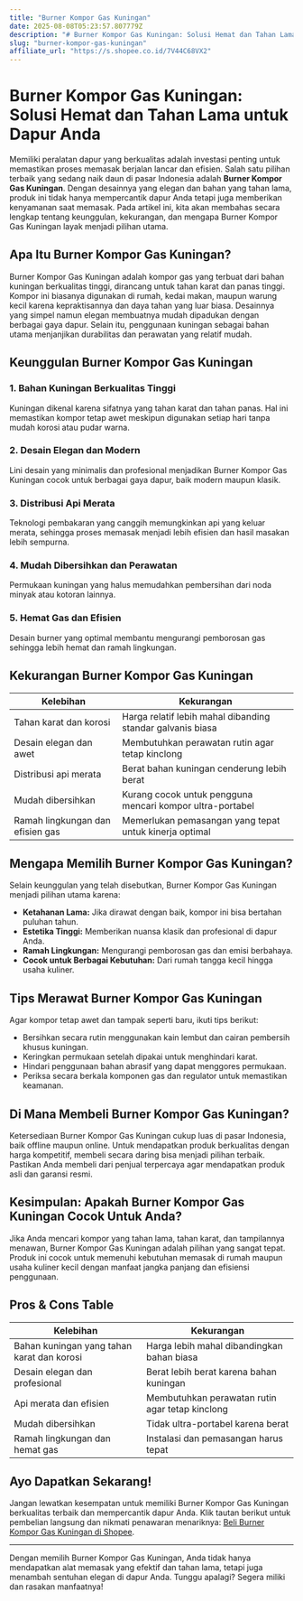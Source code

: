```yaml
---
title: "Burner Kompor Gas Kuningan"
date: 2025-08-08T05:23:57.807779Z
description: "# Burner Kompor Gas Kuningan: Solusi Hemat dan Tahan Lama untuk Dapur Anda..."
slug: "burner-kompor-gas-kuningan"
affiliate_url: "https://s.shopee.co.id/7V44C68VX2"
---
```

# Burner Kompor Gas Kuningan: Solusi Hemat dan Tahan Lama untuk Dapur Anda

Memiliki peralatan dapur yang berkualitas adalah investasi penting untuk memastikan proses memasak berjalan lancar dan efisien. Salah satu pilihan terbaik yang sedang naik daun di pasar Indonesia adalah **Burner Kompor Gas Kuningan**. Dengan desainnya yang elegan dan bahan yang tahan lama, produk ini tidak hanya mempercantik dapur Anda tetapi juga memberikan kenyamanan saat memasak. Pada artikel ini, kita akan membahas secara lengkap tentang keunggulan, kekurangan, dan mengapa Burner Kompor Gas Kuningan layak menjadi pilihan utama.

## Apa Itu Burner Kompor Gas Kuningan?

Burner Kompor Gas Kuningan adalah kompor gas yang terbuat dari bahan kuningan berkualitas tinggi, dirancang untuk tahan karat dan panas tinggi. Kompor ini biasanya digunakan di rumah, kedai makan, maupun warung kecil karena kepraktisannya dan daya tahan yang luar biasa. Desainnya yang simpel namun elegan membuatnya mudah dipadukan dengan berbagai gaya dapur. Selain itu, penggunaan kuningan sebagai bahan utama menjanjikan durabilitas dan perawatan yang relatif mudah.

## Keunggulan Burner Kompor Gas Kuningan

### 1. Bahan Kuningan Berkualitas Tinggi
Kuningan dikenal karena sifatnya yang tahan karat dan tahan panas. Hal ini memastikan kompor tetap awet meskipun digunakan setiap hari tanpa mudah korosi atau pudar warna.

### 2. Desain Elegan dan Modern
Lini desain yang minimalis dan profesional menjadikan Burner Kompor Gas Kuningan cocok untuk berbagai gaya dapur, baik modern maupun klasik.

### 3. Distribusi Api Merata
Teknologi pembakaran yang canggih memungkinkan api yang keluar merata, sehingga proses memasak menjadi lebih efisien dan hasil masakan lebih sempurna.

### 4. Mudah Dibersihkan dan Perawatan
Permukaan kuningan yang halus memudahkan pembersihan dari noda minyak atau kotoran lainnya.

### 5. Hemat Gas dan Efisien
Desain burner yang optimal membantu mengurangi pemborosan gas sehingga lebih hemat dan ramah lingkungan.

## Kekurangan Burner Kompor Gas Kuningan

| Kelebihan | Kekurangan |
|---|---|
| Tahan karat dan korosi | Harga relatif lebih mahal dibanding standar galvanis biasa |
| Desain elegan dan awet | Membutuhkan perawatan rutin agar tetap kinclong |
| Distribusi api merata | Berat bahan kuningan cenderung lebih berat |
| Mudah dibersihkan | Kurang cocok untuk pengguna mencari kompor ultra-portabel |
| Ramah lingkungan dan efisien gas | Memerlukan pemasangan yang tepat untuk kinerja optimal |

## Mengapa Memilih Burner Kompor Gas Kuningan?

Selain keunggulan yang telah disebutkan, Burner Kompor Gas Kuningan menjadi pilihan utama karena:

- **Ketahanan Lama:** Jika dirawat dengan baik, kompor ini bisa bertahan puluhan tahun.
- **Estetika Tinggi:** Memberikan nuansa klasik dan profesional di dapur Anda.
- **Ramah Lingkungan:** Mengurangi pemborosan gas dan emisi berbahaya.
- **Cocok untuk Berbagai Kebutuhan:** Dari rumah tangga kecil hingga usaha kuliner.

## Tips Merawat Burner Kompor Gas Kuningan

Agar kompor tetap awet dan tampak seperti baru, ikuti tips berikut:

- Bersihkan secara rutin menggunakan kain lembut dan cairan pembersih khusus kuningan.
- Keringkan permukaan setelah dipakai untuk menghindari karat.
- Hindari penggunaan bahan abrasif yang dapat menggores permukaan.
- Periksa secara berkala komponen gas dan regulator untuk memastikan keamanan.

## Di Mana Membeli Burner Kompor Gas Kuningan?

Ketersediaan Burner Kompor Gas Kuningan cukup luas di pasar Indonesia, baik offline maupun online. Untuk mendapatkan produk berkualitas dengan harga kompetitif, membeli secara daring bisa menjadi pilihan terbaik. Pastikan Anda membeli dari penjual terpercaya agar mendapatkan produk asli dan garansi resmi.

## Kesimpulan: Apakah Burner Kompor Gas Kuningan Cocok Untuk Anda?

Jika Anda mencari kompor yang tahan lama, tahan karat, dan tampilannya menawan, Burner Kompor Gas Kuningan adalah pilihan yang sangat tepat. Produk ini cocok untuk memenuhi kebutuhan memasak di rumah maupun usaha kuliner kecil dengan manfaat jangka panjang dan efisiensi penggunaan.

## Pros & Cons Table

| Kelebihan | Kekurangan |
|---|---|
| Bahan kuningan yang tahan karat dan korosi | Harga lebih mahal dibandingkan bahan biasa |
| Desain elegan dan profesional | Berat lebih berat karena bahan kuningan |
| Api merata dan efisien | Membutuhkan perawatan rutin agar tetap kinclong |
| Mudah dibersihkan | Tidak ultra-portabel karena berat |
| Ramah lingkungan dan hemat gas | Instalasi dan pemasangan harus tepat |

## Ayo Dapatkan Sekarang!

Jangan lewatkan kesempatan untuk memiliki Burner Kompor Gas Kuningan berkualitas terbaik dan mempercantik dapur Anda. Klik tautan berikut untuk pembelian langsung dan nikmati penawaran menariknya: [Beli Burner Kompor Gas Kuningan di Shopee](https://s.shopee.co.id/7V44C68VX2).

---

Dengan memilih Burner Kompor Gas Kuningan, Anda tidak hanya mendapatkan alat memasak yang efektif dan tahan lama, tetapi juga menambah sentuhan elegan di dapur Anda. Tunggu apalagi? Segera miliki dan rasakan manfaatnya!